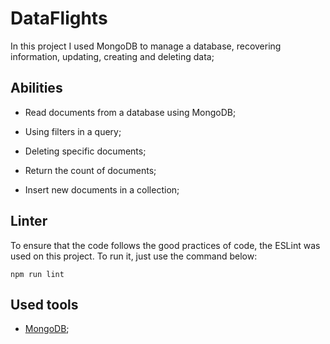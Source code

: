 # DataFlights
In this project I used MongoDB to manage a database, recovering information, updating, creating and deleting data;

## Abilities  

- Read documents from a database using MongoDB;

- Using filters in a query;

- Deleting specific documents;

- Return the count of documents;

- Insert new documents in a collection;  

## Linter  

To ensure that the code follows the good practices of code, the ESLint was used on this project. To run it, just use the command below:

`npm run lint`

## Used tools
- [MongoDB](https://docs.mongodb.com/tools/);